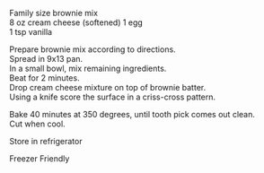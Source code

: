 ---
---

Family size brownie mix  
8 oz cream cheese (softened) 
1 egg  
1 tsp vanilla  

Prepare brownie mix according to directions.  
Spread in 9x13 pan.  
In a small bowl, mix remaining ingredients.  
Beat for 2 minutes.  
Drop cream cheese mixture on top of brownie batter.  
Using a knife score the surface in a criss-cross pattern.

Bake 40 minutes at 350 degrees, until tooth pick comes out clean.  
Cut when cool.

Store in refrigerator 

Freezer Friendly